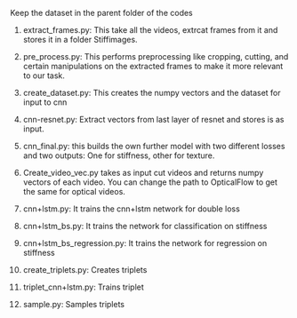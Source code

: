 



Keep the dataset in the parent folder of the codes


1. extract_frames.py: This take all the videos, extrcat frames from it and stores it in a folder Stiffimages.

2. pre_process.py: This performs preprocessing like cropping, cutting, and certain manipulations on the extracted frames to make it more relevant to our task.


3. create_dataset.py: This creates the numpy vectors and the dataset for input to cnn

4. cnn-resnet.py: Extract vectors from last layer of resnet and stores is as input.

5. cnn_final.py: this builds the own further model with two different losses and two outputs: One for stiffness, other for texture.

6. Create_video_vec.py takes as input cut videos and returns numpy vectors of each video.
You can change the path to OpticalFlow to get the same for optical videos.

7. cnn+lstm.py: It trains the cnn+lstm network for double loss

8. cnn+lstm_bs.py: It trains the network for classification on stiffness

9. cnn+lstm_bs_regression.py: It trains the network for regression on stiffness

10. create_triplets.py: Creates triplets

11. triplet_cnn+lstm.py: Trains triplet

12. sample.py: Samples triplets

